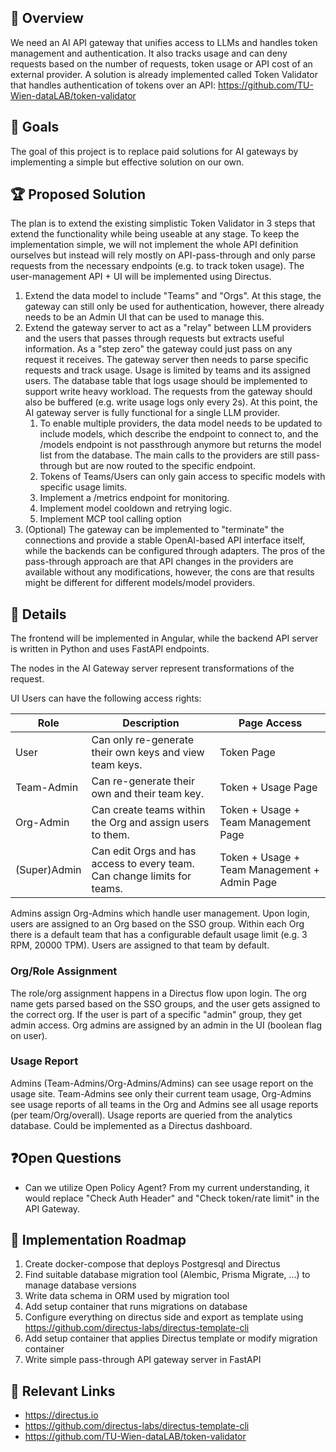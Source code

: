  ## 💫 Overview 
We need an AI API gateway that unifies access to LLMs and handles token management and authentication. It also tracks usage and can deny requests based on the number of requests, token usage or API cost of an external provider.
A solution is already implemented called Token Validator that handles authentication of tokens over an API: https://github.com/TU-Wien-dataLAB/token-validator


## 🎯 Goals
The goal of this project is to replace paid solutions for AI gateways by implementing a simple but effective solution on our own. 

## 🏆 Proposed Solution 
The plan is to extend the existing simplistic Token Validator in 3 steps that extend the functionality while being useable at any stage. To keep the implementation simple, we will not implement the whole API definition ourselves but instead will rely mostly on API-pass-through and only parse requests from the necessary endpoints (e.g. to track token usage). The user-management API + UI will be implemented using Directus.
1. Extend the data model to include "Teams" and "Orgs". At this stage, the gateway can still only be used for authentication, however, there already needs to be an Admin UI that can be used to manage this.
2. Extend the gateway server to act as a "relay" between LLM providers and the users that passes through requests but extracts useful information. As a "step zero" the gateway could just pass on any request it receives. The gateway server then needs to parse specific requests and track usage. Usage is limited by teams and its assigned users. The database table that logs usage should be implemented to support write heavy workload. The requests from the gateway should also be buffered (e.g. write usage logs only every 2s). At this point, the AI gateway server is fully functional for a single LLM provider.
    1. To enable multiple providers, the data model needs to be updated to include models, which describe the endpoint to connect to, and the /models endpoint is not passthrough anymore but returns the model list from the database. The main calls to the providers are still pass-through but are now routed to the specific endpoint.
    2. Tokens of Teams/Users can only gain access to specific models with specific usage limits.
    3. Implement a /metrics endpoint for monitoring.
    4. Implement model cooldown and retrying logic.
    5. Implement MCP tool calling option
4. (Optional) The gateway can be implemented to "terminate" the connections and provide a stable OpenAI-based API interface itself, while the backends can be configured through adapters. The pros of the pass-through approach are that API changes in the providers are available without any modifications, however, the cons are that results might be different for different models/model providers.

## 💎 Details
The frontend will be implemented in Angular, while the backend API server is written in Python and uses FastAPI endpoints.


The nodes in the AI Gateway server represent transformations of the request.

UI Users can have the following access rights:

| Role | Description | Page Access |
|------|------------|------------|
| User | Can only re-generate their own keys and view team keys. | Token Page |
| Team-Admin | Can re-generate their own and their team key. | Token + Usage Page |
| Org-Admin | Can create teams within the Org and assign users to them. | Token + Usage + Team Management Page |
| (Super)Admin | Can edit Orgs and has access to every team. Can change limits for teams. | Token + Usage + Team Management + Admin Page |


Admins assign Org-Admins which handle user management. Upon login, users are assigned to an Org based on the SSO group. Within each Org there is a default team that has a configurable default usage limit (e.g. 3 RPM, 20000 TPM). Users are assigned to that team by default.
### Org/Role Assignment
The role/org assignment happens in a Directus flow upon login. The org name gets parsed based on the SSO groups, and the user gets assigned to the correct org. If the user is part of a specific "admin" group, they get admin access. Org admins are assigned by an admin in the UI (boolean flag on user).
### Usage Report
Admins (Team-Admins/Org-Admins/Admins) can see usage report on the usage site. Team-Admins see only their current team usage, Org-Admins see usage reports of all teams in the Org and Admins see all usage reports (per team/Org/overall). Usage reports are queried from the analytics database.
Could be implemented as a Directus dashboard.

## ❓Open Questions
- Can we utilize Open Policy Agent? From my current understanding, it would replace "Check Auth Header" and "Check token/rate limit" in the API Gateway.


## 🚀 Implementation Roadmap
1. Create docker-compose that deploys Postgresql and Directus
2. Find suitable database migration tool (Alembic, Prisma Migrate, ...) to manage database versions
3. Write data schema in ORM used by migration tool
4. Add setup container that runs migrations on database
5. Configure everything on directus side and export as template using https://github.com/directus-labs/directus-template-cli
6. Add setup container that applies Directus template or modify migration container
7. Write simple pass-through API gateway server in FastAPI

## 🔗 Relevant Links 
- https://directus.io
- https://github.com/directus-labs/directus-template-cli
- https://github.com/TU-Wien-dataLAB/token-validator

